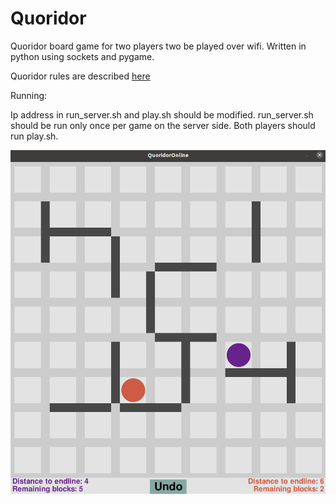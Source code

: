 # Quoridor

Quoridor board game for two players two be played over wifi.
Written in python using sockets and pygame. 

Quoridor rules are described [here](https://en.wikipedia.org/wiki/Quoridor)


Running:

Ip address in run_server.sh and play.sh should be modified.
run_server.sh should be run only once per game on the server side. 
Both players should run play.sh.



![Screenshot](pic/pic.png)
